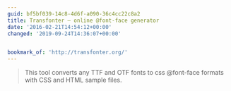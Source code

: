 ```yaml
---
guid: bf5bf039-14c8-4d6f-a090-36c4cc22c8a2
title: Transfonter — online @font-face generator
date: '2016-02-21T14:54:12+00:00'
changed: '2019-09-24T14:36:07+00:00'


bookmark_of: 'http://transfonter.org/'
---
```



<blockquote>This tool converts any TTF and OTF fonts to css @font-face formats with CSS and HTML sample files.</blockquote>
